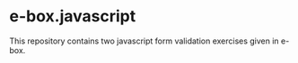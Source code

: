 # e-box.javascript
This repository contains two javascript form validation exercises given in e-box.
